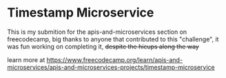 # Timestamp Microservice

This is my submition for the apis-and-microservices section on freecodecamp, big thanks to anyone that contributed to this "challenge", it was fun working on completing it, ~~despite the hicups along the way~~

learn more at https://www.freecodecamp.org/learn/apis-and-microservices/apis-and-microservices-projects/timestamp-microservice
